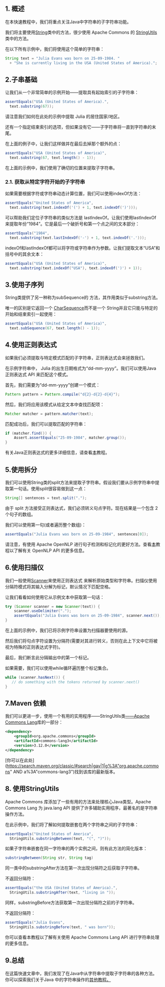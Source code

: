 ## 1. 概述

在本快速教程中，我们将重点关注Java中字符串的子字符串功能。

我们将主要使用[String](https://docs.oracle.com/en/java/javase/11/docs/api/java.base/java/lang/String.html)类中的方法，很少使用 Apache Commons 的 [StringUtils](https://commons.apache.org/proper/commons-lang/apidocs/org/apache/commons/lang3/StringUtils.html)类中的方法。

在以下所有示例中，我们将使用这个简单的字符串：

```java
String text = "Julia Evans was born on 25-09-1984. "
  + "She is currently living in the USA (United States of America).";
```

## 2.子串基础

让我们从一个非常简单的示例开始——提取具有起始索引的子字符串：

```java
assertEquals("USA (United States of America).", 
  text.substring(67));
```

请注意我们如何在此处的示例中提取 Julia 的居住国家/地区。

还有一个指定结束索引的选项，但如果没有它——子字符串将一直到字符串的末尾。 

在上面的例子中，让我们这样做并在最后去掉那个额外的点：

```java
assertEquals("USA (United States of America)", 
  text.substring(67, text.length() - 1));
```

在上面的示例中，我们使用了确切的位置来提取子字符串。

### 2.1. 获取从特定字符开始的子字符串

如果需要根据字符或字符串动态计算位置，我们可以使用indexOf方法：

```java
assertEquals("United States of America", 
  text.substring(text.indexOf('(') + 1, text.indexOf(')')));
```

可以帮助我们定位子字符串的类似方法是 lastIndexOf。让我们使用lastIndexOf来提取年份“1984”。它是最后一个破折号和第一个点之间的文本部分：

```java
assertEquals("1984",
  text.substring(text.lastIndexOf('-') + 1, text.indexOf('.')));
```

indexOf和lastIndexOf都可以将字符或字符串作为参数。让我们提取文本“USA”和括号中的其余文本：

```java
assertEquals("USA (United States of America)",
  text.substring(text.indexOf("USA"), text.indexOf(')') + 1));
```

## 3.使用子序列

String类提供了另一种称为subSequence的 方法，其作用类似于substring方法。

唯一的区别是它返回一个 [CharSequence](https://docs.oracle.com/en/java/javase/11/docs/api/java.base/java/lang/CharSequence.html)而不是一个 String并且它只能与特定的开始和结束索引一起使用：

```java
assertEquals("USA (United States of America)", 
  text.subSequence(67, text.length() - 1));
```

## 4.使用正则表达式

如果我们必须提取与特定模式匹配的子字符串，正则表达式会来拯救我们。

在示例字符串中， Julia 的出生日期格式为“dd-mm-yyyy”。我们可以使用Java正则表达式 API 来匹配这个模式。

首先，我们需要为“dd-mm-yyyy”创建一个模式：

```java
Pattern pattern = Pattern.compile("d{2}-d{2}-d{4}");
```

然后，我们将应用该模式从给定文本中查找匹配项：

```java
Matcher matcher = pattern.matcher(text);
```

匹配成功后，我们可以提取匹配的字符串：

```java
if (matcher.find()) {                                  
    Assert.assertEquals("25-09-1984", matcher.group());
}
```

有关Java正则表达式的更多详细信息，请查看[本](https://www.baeldung.com/regular-expressions-java)教程。

## 5.使用拆分

我们可以使用String类的split方法来提取子字符串。假设我们要从示例字符串中提取第一句话。使用split很容易做到这一点：

```java
String[] sentences = text.split(".");
```

由于 split 方法接受正则表达式，我们必须转义句点字符。现在结果是一个包含 2 个句子的数组。

我们可以使用第一句(或者遍历整个数组)：

```java
assertEquals("Julia Evans was born on 25-09-1984", sentences[0]);
```

请注意，有使用 Apache OpenNLP 进行句子检测和标记化的更好方法。查看[本](https://www.baeldung.com/apache-open-nlp)教程以了解有关 OpenNLP API 的更多信息。

## 6.使用扫描仪

我们一般使用[Scanner](https://docs.oracle.com/en/java/javase/11/docs/api/java.base/java/util/Scanner.html)来使用正则表达式 来解析原始类型和字符串。扫描仪使用分隔符模式将其输入分解为标记，默认情况下匹配空格。

让我们看看如何使用它从示例文本中获取第一句话：

```java
try (Scanner scanner = new Scanner(text)) {
    scanner.useDelimiter(".");           
    assertEquals("Julia Evans was born on 25-09-1984", scanner.next());    
}
```

在上面的示例中，我们已将示例字符串设置为扫描器要使用的源。

然后我们将句点字符设置为分隔符(需要对其进行转义，否则在此上下文中它将被视为特殊的正则表达式字符)。

最后，我们断言此分隔输出中的第一个标记。

如果需要，我们可以使用while循环遍历整个标记集合。

```java
while (scanner.hasNext()) {
   // do something with the tokens returned by scanner.next()
}
```

## 7.Maven 依赖

我们可以更进一步，使用一个有用的实用程序——StringUtils类[——Apache Commons Lang](https://commons.apache.org/proper/commons-lang/)库的一部分：

```xml
<dependency>
    <groupId>org.apache.commons</groupId>
    <artifactId>commons-lang3</artifactId>
    <version>3.12.0</version>
</dependency>
```

[你可以在此处](https://search.maven.org/classic/#search|gav|1|g%3A"org.apache.commons" AND a%3A"commons-lang3")找到该库的最新版本。

## 8. 使用StringUtils

Apache Commons 库添加了一些有用的方法来处理核心Java类型。Apache Commons Lang 为 java.lang API 提供了许多辅助实用程序，最著名的是字符串操作方法。

在此示例中，我们将了解如何提取嵌套在两个字符串之间的子字符串：

```java
assertEquals("United States of America", 
  StringUtils.substringBetween(text, "(", ")"));
```

如果子字符串嵌套在同一字符串的两个实例之间，则有此方法的简化版本：

```java
substringBetween(String str, String tag)
```

同一类中的substringAfter方法在第一次出现分隔符之后获取子字符串。

不返回分隔符：

```java
assertEquals("the USA (United States of America).", 
  StringUtils.substringAfter(text, "living in "));
```

同样，substringBefore方法获取第一次出现分隔符之前的子字符串。

不返回分隔符：

```java
assertEquals("Julia Evans", 
  StringUtils.substringBefore(text, " was born"));
```

你可以查看本教程以了解有关使用 Apache Commons Lang API 进行字符串处理的更多信息。

## 9.总结

在这篇快速文章中，我们发现了在Java中从字符串中提取子字符串的各种方法。你可以探索我们关于Java 中的字符串操作的[其他教程。](https://www.baeldung.com/java-string)